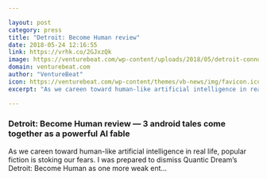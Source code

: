 ```yaml
---

layout: post
category: press
title: "Detroit: Become Human review"
date: 2018-05-24 12:16:55
link: https://vrhk.co/2GJxzQk
image: https://venturebeat.com/wp-content/uploads/2018/05/detroit-connor.jpg?fit=1200%2C671&strip=all
domain: venturebeat.com
author: "VentureBeat"
icon: https://venturebeat.com/wp-content/themes/vb-news/img/favicon.ico
excerpt: "As we careen toward human-like artificial intelligence in real life, popular fiction is stoking our fears. I was prepared to dismiss Quantic Dream’s Detroit: Become Human as one more weak ent…"

---
```


### Detroit: Become Human review — 3 android tales come together as a powerful AI fable

As we careen toward human-like artificial intelligence in real life, popular fiction is stoking our fears. I was prepared to dismiss Quantic Dream’s Detroit: Become Human as one more weak ent…